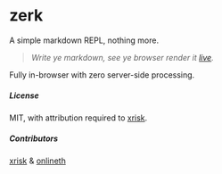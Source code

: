 # zerk
A simple markdown REPL, nothing more.

 > _Write ye markdown, see ye browser render it [live](https://zerk.herokuapp.com)._

Fully in-browser with zero server-side processing.

##### License

MIT, with attribution required to [xrisk](https://github.com/xrisk).

##### Contributors

[xrisk](https://github.com/xrisk) & [onlineth](https://github.com/onlineth)

